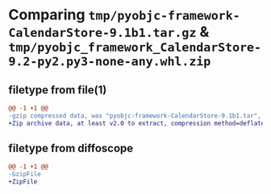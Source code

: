 # Comparing `tmp/pyobjc-framework-CalendarStore-9.1b1.tar.gz` & `tmp/pyobjc_framework_CalendarStore-9.2-py2.py3-none-any.whl.zip`

## filetype from file(1)

```diff
@@ -1 +1 @@
-gzip compressed data, was "pyobjc-framework-CalendarStore-9.1b1.tar", last modified: Sun Mar 26 11:16:20 2023, max compression
+Zip archive data, at least v2.0 to extract, compression method=deflate
```

## filetype from diffoscope

```diff
@@ -1 +1 @@
-GzipFile
+ZipFile
```

